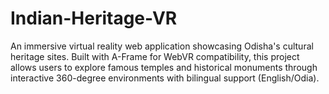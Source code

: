 # Indian-Heritage-VR
An immersive virtual reality web application showcasing Odisha's cultural heritage sites. Built with A-Frame for WebVR compatibility, this project allows users to explore famous temples and historical monuments through interactive 360-degree environments with bilingual support (English/Odia).
